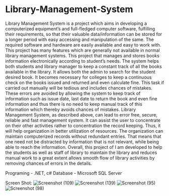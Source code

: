 # Library-Management-System

Library Management System is a project which aims in developing a computerized equipment’s and full-fledged computer software, fulfilling their requirements, so that their valuable data/information can be stored for a longer period with easy accessing and manipulation of the same. The required software and hardware are easily available and easy to work with. This project has many features which are generally not available in normal library management systems.
This project that manages and stores books information electronically according to student’s needs. The system helps both students and library manager to keep a constant track of all the books available in the library. It allows both the admin to search for the student desired book. It becomes necessary for colleges to keep a continuous check on the books issued and returned and even calculate fine. This task if carried out manually will be tedious and includes chances of mistakes. These errors are avoided by allowing the system to keep track of information such as issue date, last date to return the book and even fine information and thus there is no need to keep manual track of this information which thereby avoids chances of mistakes. Library Management System, as described above, can lead to error free, secure, reliable and fast management system. It can assist the user to concentrate on their other activities rather to concentration the record keeping. Thus, it will help organization in better utilization of resources. The organization can maintain computerized records without redundant entries. That means that one need not be distracted by information that is not relevant, while being able to reach the information. Overall, this project of I am developed to help the students as well as staff of library to maintain the library and reduces manual work to a great extent allows smooth flow of library activities by removing chances of errors in the details.


Programing - .NET, c#
Database   - Microsoft SQL Server

Screen Shot:
![Screenshot (109)](https://user-images.githubusercontent.com/109453624/179387618-b7e0d436-77b9-4596-ad7b-b2b846445ec0.png)
![Screenshot (139)](https://user-images.githubusercontent.com/109453624/179387622-ef51dfa5-fcd8-4c3e-b671-3c0b54a49205.png)
![Screenshot (95)](https://user-images.githubusercontent.com/109453624/179387625-c5f54de5-1959-40d4-87ac-c7171d1df896.png)
![Screenshot (98)](https://user-images.githubusercontent.com/109453624/179387634-2f9ac10d-8f0f-440f-9cfa-91963c6ffed9.png)
